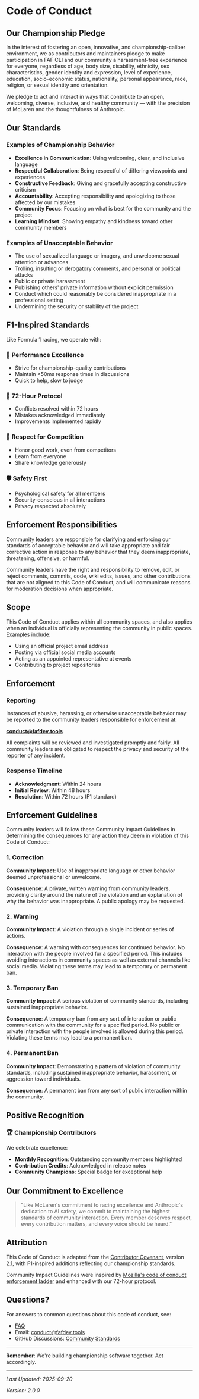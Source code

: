 # Code of Conduct

## Our Championship Pledge

In the interest of fostering an open, innovative, and championship-caliber environment, we as contributors and maintainers pledge to make participation in FAF CLI and our community a harassment-free experience for everyone, regardless of age, body size, disability, ethnicity, sex characteristics, gender identity and expression, level of experience, education, socio-economic status, nationality, personal appearance, race, religion, or sexual identity and orientation.

We pledge to act and interact in ways that contribute to an open, welcoming, diverse, inclusive, and healthy community — with the precision of McLaren and the thoughtfulness of Anthropic.

## Our Standards

### Examples of Championship Behavior

* **Excellence in Communication**: Using welcoming, clear, and inclusive language
* **Respectful Collaboration**: Being respectful of differing viewpoints and experiences
* **Constructive Feedback**: Giving and gracefully accepting constructive criticism
* **Accountability**: Accepting responsibility and apologizing to those affected by our mistakes
* **Community Focus**: Focusing on what is best for the community and the project
* **Learning Mindset**: Showing empathy and kindness toward other community members

### Examples of Unacceptable Behavior

* The use of sexualized language or imagery, and unwelcome sexual attention or advances
* Trolling, insulting or derogatory comments, and personal or political attacks
* Public or private harassment
* Publishing others' private information without explicit permission
* Conduct which could reasonably be considered inappropriate in a professional setting
* Undermining the security or stability of the project

## F1-Inspired Standards

Like Formula 1 racing, we operate with:

### 🏁 **Performance Excellence**
- Strive for championship-quality contributions
- Maintain <50ms response times in discussions
- Quick to help, slow to judge

### 🔧 **72-Hour Protocol**
- Conflicts resolved within 72 hours
- Mistakes acknowledged immediately
- Improvements implemented rapidly

### 🤝 **Respect for Competition**
- Honor good work, even from competitors
- Learn from everyone
- Share knowledge generously

### 🛡️ **Safety First**
- Psychological safety for all members
- Security-conscious in all interactions
- Privacy respected absolutely

## Enforcement Responsibilities

Community leaders are responsible for clarifying and enforcing our standards of acceptable behavior and will take appropriate and fair corrective action in response to any behavior that they deem inappropriate, threatening, offensive, or harmful.

Community leaders have the right and responsibility to remove, edit, or reject comments, commits, code, wiki edits, issues, and other contributions that are not aligned to this Code of Conduct, and will communicate reasons for moderation decisions when appropriate.

## Scope

This Code of Conduct applies within all community spaces, and also applies when an individual is officially representing the community in public spaces. Examples include:

* Using an official project email address
* Posting via official social media accounts
* Acting as an appointed representative at events
* Contributing to project repositories

## Enforcement

### Reporting

Instances of abusive, harassing, or otherwise unacceptable behavior may be reported to the community leaders responsible for enforcement at:

**conduct@fafdev.tools**

All complaints will be reviewed and investigated promptly and fairly. All community leaders are obligated to respect the privacy and security of the reporter of any incident.

### Response Timeline

- **Acknowledgment**: Within 24 hours
- **Initial Review**: Within 48 hours
- **Resolution**: Within 72 hours (F1 standard)

## Enforcement Guidelines

Community leaders will follow these Community Impact Guidelines in determining the consequences for any action they deem in violation of this Code of Conduct:

### 1. Correction
**Community Impact**: Use of inappropriate language or other behavior deemed unprofessional or unwelcome.

**Consequence**: A private, written warning from community leaders, providing clarity around the nature of the violation and an explanation of why the behavior was inappropriate. A public apology may be requested.

### 2. Warning
**Community Impact**: A violation through a single incident or series of actions.

**Consequence**: A warning with consequences for continued behavior. No interaction with the people involved for a specified period. This includes avoiding interactions in community spaces as well as external channels like social media. Violating these terms may lead to a temporary or permanent ban.

### 3. Temporary Ban
**Community Impact**: A serious violation of community standards, including sustained inappropriate behavior.

**Consequence**: A temporary ban from any sort of interaction or public communication with the community for a specified period. No public or private interaction with the people involved is allowed during this period. Violating these terms may lead to a permanent ban.

### 4. Permanent Ban
**Community Impact**: Demonstrating a pattern of violation of community standards, including sustained inappropriate behavior, harassment, or aggression toward individuals.

**Consequence**: A permanent ban from any sort of public interaction within the community.

## Positive Recognition

### 🏆 Championship Contributors

We celebrate excellence:
- **Monthly Recognition**: Outstanding community members highlighted
- **Contribution Credits**: Acknowledged in release notes
- **Community Champions**: Special badge for exceptional help

## Our Commitment to Excellence

> "Like McLaren's commitment to racing excellence and Anthropic's dedication to AI safety, we commit to maintaining the highest standards of community interaction. Every member deserves respect, every contribution matters, and every voice should be heard."

## Attribution

This Code of Conduct is adapted from the [Contributor Covenant](https://www.contributor-covenant.org/version/2/1/code_of_conduct.html), version 2.1, with F1-inspired additions reflecting our championship standards.

Community Impact Guidelines were inspired by [Mozilla's code of conduct enforcement ladder](https://github.com/mozilla/diversity) and enhanced with our 72-hour protocol.

## Questions?

For answers to common questions about this code of conduct, see:
- [FAQ](docs/FAQ.md#code-of-conduct)
- Email: conduct@fafdev.tools
- GitHub Discussions: [Community Standards](https://github.com/Wolfe-Jam/faf-cli/discussions)

---

**Remember**: We're building championship software together. Act accordingly.

---

*Last Updated: 2025-09-20*

*Version: 2.0.0*